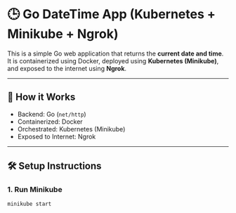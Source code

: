 # 🕒 Go DateTime App (Kubernetes + Minikube + Ngrok)

This is a simple Go web application that returns the **current date and time**. It is containerized using Docker, deployed using **Kubernetes (Minikube)**, and exposed to the internet using **Ngrok**.

---

## 🚀 How it Works

- Backend: Go (`net/http`)
- Containerized: Docker
- Orchestrated: Kubernetes (Minikube)
- Exposed to Internet: Ngrok

---

## 🛠 Setup Instructions

### 1. Run Minikube
```bash
minikube start
